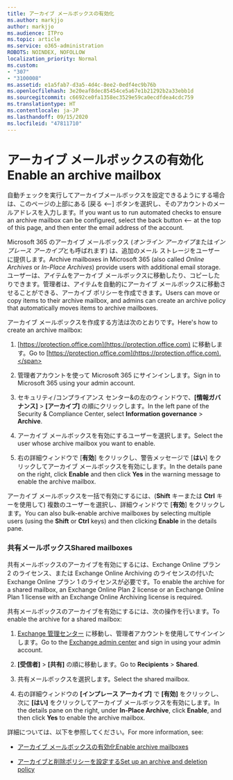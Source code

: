 ```yaml
---
title: アーカイブ メールボックスの有効化
ms.author: markjjo
author: markjjo
ms.audience: ITPro
ms.topic: article
ms.service: o365-administration
ROBOTS: NOINDEX, NOFOLLOW
localization_priority: Normal
ms.custom:
- "307"
- "3100008"
ms.assetid: e1a5fab7-d3a5-4d4c-8ee2-0edf4ec9b76b
ms.openlocfilehash: 3e20eaf8dec85454ce5a67e1b21292b2a33ebb1d
ms.sourcegitcommit: c6692ce0fa1358ec3529e59ca0ecdfdea4cdc759
ms.translationtype: HT
ms.contentlocale: ja-JP
ms.lasthandoff: 09/15/2020
ms.locfileid: "47811710"
---
```

# <a name="enable-an-archive-mailbox"></a><span data-ttu-id="1c516-102">アーカイブ メールボックスの有効化</span><span class="sxs-lookup"><span data-stu-id="1c516-102">Enable an archive mailbox</span></span>

<span data-ttu-id="1c516-103">自動チェックを実行してアーカイブメールボックスを設定できるようにする場合は、このページの上部にある [戻る <--] ボタンを選択し、そのアカウントのメールアドレスを入力します。</span><span class="sxs-lookup"><span data-stu-id="1c516-103">If you want us to run automated checks to ensure an archive mailbox can be configured, select the back button <-- at the top of this page, and then enter the email address of the account.</span></span>

<span data-ttu-id="1c516-104">Microsoft 365 のアーカイブ メールボックス (*オンライン アーカイブ*または*インプレース アーカイブ*とも呼ばれます) は、追加のメール ストレージをユーザーに提供します。</span><span class="sxs-lookup"><span data-stu-id="1c516-104">Archive mailboxes in Microsoft 365 (also called *Online Archives* or *In-Place Archives*) provide users with additional email storage.</span></span> <span data-ttu-id="1c516-105">ユーザーは、アイテムをアーカイブ メールボックスに移動したり、コピーしたりできます。管理者は、アイテムを自動的にアーカイブ メールボックスに移動させることができる、アーカイブ ポリシーを作成できます。</span><span class="sxs-lookup"><span data-stu-id="1c516-105">Users can move or copy items to their archive mailbox, and admins can create an archive policy that automatically moves items to archive mailboxes.</span></span>
  
<span data-ttu-id="1c516-106">アーカイブ メールボックスを作成する方法は次のとおりです。</span><span class="sxs-lookup"><span data-stu-id="1c516-106">Here's how to create an archive mailbox:</span></span>
  
1. <span data-ttu-id="1c516-107">[https://protection.office.com](https://protection.office.com) に移動します。</span><span class="sxs-lookup"><span data-stu-id="1c516-107">Go to [https://protection.office.com](https://protection.office.com).</span></span>

2. <span data-ttu-id="1c516-108">管理者アカウントを使って Microsoft 365 にサインインします。</span><span class="sxs-lookup"><span data-stu-id="1c516-108">Sign in to Microsoft 365 using your admin account.</span></span>

3. <span data-ttu-id="1c516-109">セキュリティ/コンプライアンス センター&amp;の左のウィンドウで、**[情報ガバナンス]** \> **[アーカイブ]** の順にクリックします。</span><span class="sxs-lookup"><span data-stu-id="1c516-109">In the left pane of the Security &amp; Compliance Center, select **Information governance** \> **Archive**.</span></span>

4. <span data-ttu-id="1c516-110">アーカイブ メールボックスを有効にするユーザーを選択します。</span><span class="sxs-lookup"><span data-stu-id="1c516-110">Select the user whose archive mailbox you want to enable.</span></span>

5. <span data-ttu-id="1c516-111">右の詳細ウィンドウで [**有効**] をクリックし、警告メッセージで [**はい**] をクリックしてアーカイブ メールボックスを有効にします。</span><span class="sxs-lookup"><span data-stu-id="1c516-111">In the details pane on the right, click **Enable** and then click **Yes** in the warning message to enable the archive mailbox.</span></span>

<span data-ttu-id="1c516-112">アーカイブ メールボックスを一括で有効にするには、(**Shift** キーまたは **Ctrl** キーを使用して) 複数のユーザーを選択し、詳細ウィンドウで [**有効**] をクリックします。</span><span class="sxs-lookup"><span data-stu-id="1c516-112">You can also bulk-enable archive mailboxes by selecting multiple users (using the **Shift** or **Ctrl** keys) and then clicking **Enable** in the details pane.</span></span>
  
### <a name="shared-mailboxes"></a><span data-ttu-id="1c516-113">共有メールボックス</span><span class="sxs-lookup"><span data-stu-id="1c516-113">Shared mailboxes</span></span>

<span data-ttu-id="1c516-114">共有メールボックスのアーカイブを有効にするには、Exchange Online プラン 2 のライセンス、または Exchange Online Archiving のライセンスの付いた Exchange Online プラン 1 のライセンスが必要です。</span><span class="sxs-lookup"><span data-stu-id="1c516-114">To enable the archive for a shared mailbox, an Exchange Online Plan 2 license or an Exchange Online Plan 1 license with an Exchange Online Archiving license is required.</span></span>  

<span data-ttu-id="1c516-115">共有メールボックスのアーカイブを有効にするには、次の操作を行います。</span><span class="sxs-lookup"><span data-stu-id="1c516-115">To enable the archive for a shared mailbox:</span></span>

1. <span data-ttu-id="1c516-116">[Exchange 管理センター](https://outlook.office365.com/ecp) に移動し、管理者アカウントを使用してサインインします。</span><span class="sxs-lookup"><span data-stu-id="1c516-116">Go to the [Exchange admin center](https://outlook.office365.com/ecp) and sign in using your admin account.</span></span>

2. <span data-ttu-id="1c516-117">**[受信者]** > **[共有]** の順に移動します。</span><span class="sxs-lookup"><span data-stu-id="1c516-117">Go to **Recipients** > **Shared**.</span></span>

3. <span data-ttu-id="1c516-118">共有メールボックスを選択します。</span><span class="sxs-lookup"><span data-stu-id="1c516-118">Select the shared mailbox.</span></span>

4. <span data-ttu-id="1c516-119">右の詳細ウィンドウの **[インプレース アーカイブ]** で **[有効]** をクリックし、次に **[はい]** をクリックしてアーカイブ メールボックスを有効にします。</span><span class="sxs-lookup"><span data-stu-id="1c516-119">In the details pane on the right, under **In-Place Archive**, click **Enable**, and then click **Yes** to enable the archive mailbox.</span></span>

<span data-ttu-id="1c516-120">詳細については、以下を参照してください。</span><span class="sxs-lookup"><span data-stu-id="1c516-120">For more information, see:</span></span>
  
- [<span data-ttu-id="1c516-121">アーカイブ メールボックスの有効化</span><span class="sxs-lookup"><span data-stu-id="1c516-121">Enable archive mailboxes</span></span>](https://docs.microsoft.com/microsoft-365/compliance/enable-archive-mailboxes)

- [<span data-ttu-id="1c516-122">アーカイブと削除ポリシーを設定する</span><span class="sxs-lookup"><span data-stu-id="1c516-122">Set up an archive and deletion policy</span></span>](https://docs.microsoft.com//office365/securitycompliance/set-up-an-archive-and-deletion-policy-for-mailboxes)
